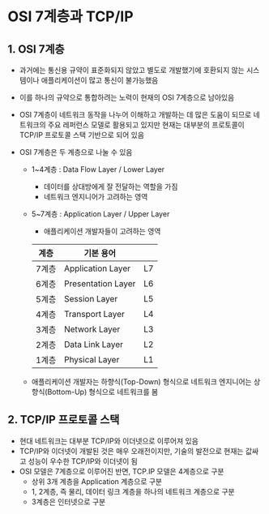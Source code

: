 



# OSI 7계층과 TCP/IP

## 1. OSI 7계층

- 과거에는 통신용 규약이 표준화되지 않았고 별도로 개발했기에 호환되지 않는 시스템이나 애플리케이션이 많고 통신이 불가능했음
- 이를 하나의 규약으로 통합하려는 노력이 현재의 OSI 7계층으로 남아있음
- OSI 7계층이 네트워크 동작을 나누어 이해하고 개발하는 데 많은 도움이 되므로 네트워크의 주요 레퍼런스 모델로 활용되고 있지만 현재는 대부분의 프로토콜이 TCP/IP 프로토콜 스택 기반으로 되어 있음

- OSI 7계층은 두 계층으로 나눌 수 있음

  - 1~4계층 : Data Flow Layer / Lower Layer

    - 데이터를 상대방에게 잘 전달하는 역할을 가짐
    - 네트워크 엔지니어가 고려하는 영역

  - 5~7계층 : Application Layer / Upper Layer

    - 애플리케이션 개발자들이 고려하는 영역

    | 계층  | 기본 용어          |      |
    | ----- | ------------------ | ---- |
    | 7계층 | Application Layer  | L7   |
    | 6계층 | Presentation Layer | L6   |
    | 5계층 | Session Layer      | L5   |
    | 4계층 | Transport Layer    | L4   |
    | 3계층 | Network Layer      | L3   |
    | 2계층 | Data Link Layer    | L2   |
    | 1계층 | Physical Layer     | L1   |

  - 애플리케이션 개발자는 하향식(Top-Down) 형식으로 네트워크 엔지니어는 상향식(Bottom-Up) 형식으로 네트워크를 봄

## 2. TCP/IP 프로토콜 스택

- 현대 네트워크는 대부분 TCP/IP와 이더넷으로 이루어져 있음
- TCP/IP와 이더넷이 개발된 것은 매우 오래전이지만, 기술의 발전으로 현재는 값싸고 성능이 우수한 TCP/IP와 이더넷이 됨
- OSI 모델은 7계층으로 이루어진 반면, TCP.IP 모델은 4계층으로 구분
  - 상위 3개 계층을 Application 계층으로 구분
  - 1, 2계층, 즉 물리, 데이터 링크 계층을 하나의 네트워크 계층으로 구분
  - 3계층은 인터넷으로 구분